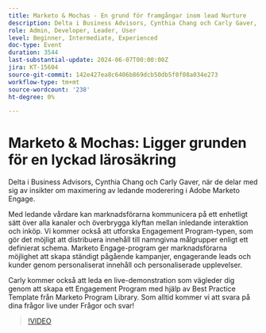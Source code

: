 ```yaml
---
title: Marketo & Mochas - En grund för framgångar inom lead Nurture
description: Delta i Business Advisors, Cynthia Chang och Carly Gaver, när de delar med sig av insikter om maximering av ledande moderering i Adobe Marketo Engage. Med ledande vårdare kan marknadsförarna kommunicera på ett enhetligt sätt över alla kanaler och överbrygga klyftan mellan inledande interaktion och inköp. Vi kommer också att utforska Engagement Program-typen, som gör det möjligt att distribuera innehåll till namngivna målgrupper enligt ett definierat schema. Marketo Engage-program ger marknadsförarna möjlighet att skapa ständigt pågående kampanjer, engagerande leads och kunder genom personaliserat innehåll och personaliserade upplevelser. Carly kommer också att leda en live-demonstration som vägleder dig genom att skapa ett Engagement Program med hjälp av Best Practice Template från Marketo Program Library. Som alltid kommer vi att svara på dina frågor live under Frågor och svar!
role: Admin, Developer, Leader, User
level: Beginner, Intermediate, Experienced
doc-type: Event
duration: 3544
last-substantial-update: 2024-06-07T00:00:00Z
jira: KT-15604
source-git-commit: 142e427ea8c6406b869dcb50db5f0f08a034e273
workflow-type: tm+mt
source-wordcount: '238'
ht-degree: 0%

---
```



# Marketo &amp; Mochas: Ligger grunden för en lyckad lärosäkring

Delta i Business Advisors, Cynthia Chang och Carly Gaver, när de delar med sig av insikter om maximering av ledande moderering i Adobe Marketo Engage.

Med ledande vårdare kan marknadsförarna kommunicera på ett enhetligt sätt över alla kanaler och överbrygga klyftan mellan inledande interaktion och inköp. Vi kommer också att utforska Engagement Program-typen, som gör det möjligt att distribuera innehåll till namngivna målgrupper enligt ett definierat schema. Marketo Engage-program ger marknadsförarna möjlighet att skapa ständigt pågående kampanjer, engagerande leads och kunder genom personaliserat innehåll och personaliserade upplevelser.

Carly kommer också att leda en live-demonstration som vägleder dig genom att skapa ett Engagement Program med hjälp av Best Practice Template från Marketo Program Library. Som alltid kommer vi att svara på dina frågor live under Frågor och svar!

>[!VIDEO](https://video.tv.adobe.com/v/3429436/?learn=on)
